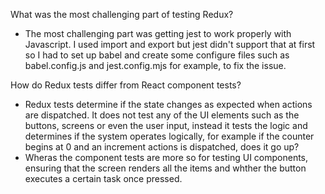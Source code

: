 What was the most challenging part of testing Redux?
- The most challenging part was getting jest to work properly with Javascript. I used import and export but jest didn't support that at first so I had to set up babel and create some configure files such as babel.config.js and jest.config.mjs for example, to fix the issue.  


How do Redux tests differ from React component tests?
- Redux tests determine if the state changes as expected when actions are dispatched. It does not test any of the UI elements such as the buttons, screens or even the user input, instead it tests the logic and determines if the system operates logically, for example if the counter begins at 0 and an increment actions is dispatched, does it go up?
- Wheras the component tests are more so for testing UI components, ensuring that the screen renders all the items and whther the button executes a certain task once pressed. 



